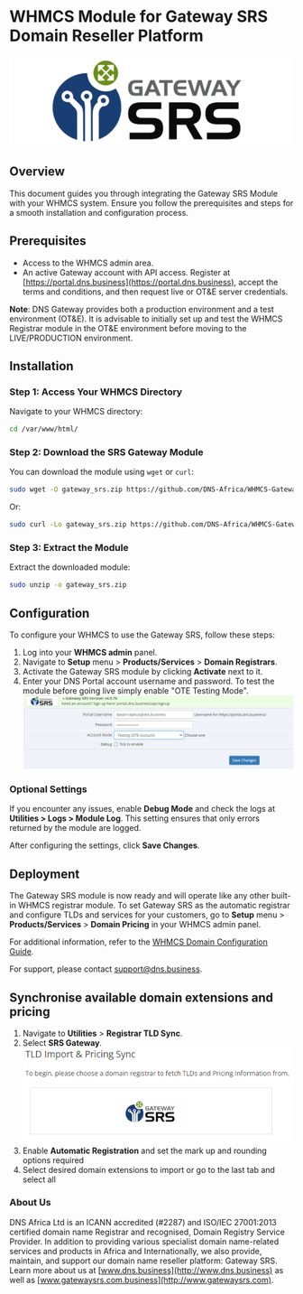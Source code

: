 # WHMCS Module for Gateway SRS Domain Reseller Platform

![logo.png](modules%2Fregistrars%2Fgateway_srs%2Flogo.png)

## Overview

This document guides you through integrating the Gateway SRS Module with your WHMCS system. Ensure you follow the prerequisites and steps for a smooth installation and configuration process.

## Prerequisites

- Access to the WHMCS admin area.
- An active Gateway account with API access. Register at [https://portal.dns.business](https://portal.dns.business), accept the terms and conditions, and then request live or OT&E server credentials.

**Note**: DNS Gateway provides both a production environment and a test environment (OT&E). It is advisable to initially set up and test the WHMCS Registrar module in the OT&E environment before moving to the LIVE/PRODUCTION environment.

## Installation

### Step 1: Access Your WHMCS Directory
Navigate to your WHMCS directory:
```bash
cd /var/www/html/
```

### Step 2: Download the SRS Gateway Module
You can download the module using `wget` or `curl`:
```bash
sudo wget -O gateway_srs.zip https://github.com/DNS-Africa/WHMCS-Gateway_SRS/raw/main/gateway_srs.zip
```
Or:
```bash
sudo curl -Lo gateway_srs.zip https://github.com/DNS-Africa/WHMCS-Gateway_SRS/raw/main/gateway_srs.zip
```

### Step 3: Extract the Module
Extract the downloaded module:
```bash
sudo unzip -o gateway_srs.zip
```

## Configuration

To configure your WHMCS to use the Gateway SRS, follow these steps:

1. Log into your **WHMCS admin** panel.
2. Navigate to **Setup** menu > **Products/Services** > **Domain Registrars**.
3. Activate the Gateway SRS module by clicking **Activate** next to it.
4. Enter your DNS Portal account username and password. To test the module before going live simply enable "OTE Testing Mode".
   ![Gateway SRS Module.png](Gateway%20SRS%20Module.png)

### Optional Settings
If you encounter any issues, enable **Debug Mode** and check the logs at **Utilities > Logs > Module Log**. This setting ensures that only errors returned by the module are logged.

After configuring the settings, click **Save Changes**.

## Deployment

The Gateway SRS module is now ready and will operate like any other built-in WHMCS registrar module. To set Gateway SRS as the automatic registrar and configure TLDs and services for your customers, go to **Setup** menu > **Products/Services** > **Domain Pricing** in your WHMCS admin panel.

For additional information, refer to the [WHMCS Domain Configuration Guide](http://docs.whmcs.com/Domains_Configuration).

For support, please contact [support@dns.business](mailto:support@dns.business).

## Synchronise available domain extensions and pricing

1. Navigate to **Utilities** > **Registrar TLD Sync**.
2. Select **SRS Gateway**.
   ![Gateway SRS Price and TLD Sync.png](Gateway%20SRS%20Price%20and%20TLD%20Sync.png)
3. Enable **Automatic Registration** and set the mark up and rounding options required
4. Select desired domain extensions to import or go to the last tab and select all

### About Us

DNS Africa Ltd is an ICANN accredited (#2287) and ISO/IEC 27001:2013 certified domain name Registrar and recognised, Domain Registry Service Provider. In 
addition to providing various specialist domain name-related services and products in Africa and Internationally, we also provide, maintain, and support our 
domain name reseller platform: Gateway SRS.  Learn more about us at [www.dns.business](http://www.dns.business) as well as [www.gatewaysrs.com.business](http://www.gatewaysrs.com).
